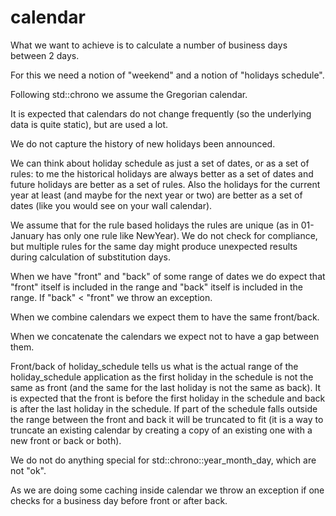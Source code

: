 # calendar

What we want to achieve is to calculate a number of business days between 2 days.

For this we need a notion of "weekend" and a notion of "holidays schedule".

Following std::chrono we assume the Gregorian calendar.

It is expected that calendars do not change frequently (so the underlying data is quite static), but are used a lot.

We do not capture the history of new holidays been announced.

We can think about holiday schedule as just a set of dates, or as a set of rules: to me the historical holidays are always better as a set of dates and future holidays are better as a set of rules. Also the holidays for the current year at least (and maybe for the next year or two) are better as a set of dates (like you would see on your wall calendar).

We assume that for the rule based holidays the rules are unique (as in 01-January has only one rule like NewYear). We do not check for compliance, but multiple rules for the same day might produce unexpected results during calculation of substitution days.

When we have "front" and "back" of some range of dates we do expect that "front" itself is included in the range and "back" itself is included in the range. If "back" < "front" we throw an exception.

When we combine calendars we expect them to have the same front/back.

When we concatenate the calendars we expect not to have a gap between them.

Front/back of holiday_schedule tells us what is the actual range of the holiday_schedule application as the first holiday in the schedule is not the same as front (and the same for the last holiday is not the same as back). It is expected that the front is before the first holiday in the schedule and back is after the last holiday in the schedule. If part of the schedule falls outside the range between the front and back it will be truncated to fit (it is a way to truncate an existing calendar by creating a copy of an existing one with a new front or back or both).

We do not do anything special for std::chrono::year_month_day, which are not "ok".

As we are doing some caching inside calendar we throw an exception if one checks for a business day before front or after back.
